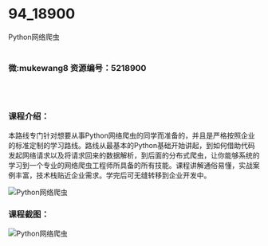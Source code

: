 # 94_18900
Python网络爬虫
<br/></br>
<h3>微:mukewang8 资源编号：5218900</h3>
<br/></br>
<h3>课程介绍：</h3>
<p>本路线专门针对想要从事Python<a title="查看与 网络爬虫 相关的文章" target="_blank">网络爬虫</a>的同学而准备的，并且是严格按照企业的标准定制的学习路线。路线从最基本的Python基础开始讲起，到如何借助代码发起网络请求以及将请求回来的数据解析，到后面的分布式爬虫，让你能够系统的学习到一个专业的网络爬虫工程师所具备的所有技能。课程讲解通俗易懂，实战案例丰富，技术栈贴近企业需求。学完后可无缝转移到企业开发中。</p>
<p><img src="https://www.ko996.com/wp-content/uploads/img/2021/03/1-38-300x214.png" alt="Python网络爬虫"></p>
<div class="info-desc">
<h3>课程截图：</h3>
<p><img src="https://www.ko996.com/wp-content/uploads/img/2021/03/2-34.png" alt="Python网络爬虫"></p>


			
</div>
